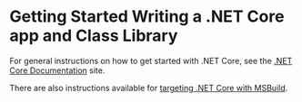 # Getting Started Writing a .NET Core app and Class Library

For general instructions on how to get started with .NET Core, see the [.NET Core Documentation](https://dotnet.github.io/docs/) site.

There are also instructions available for [targeting .NET Core with MSBuild](target-dotnetcore-with-msbuild.md).
